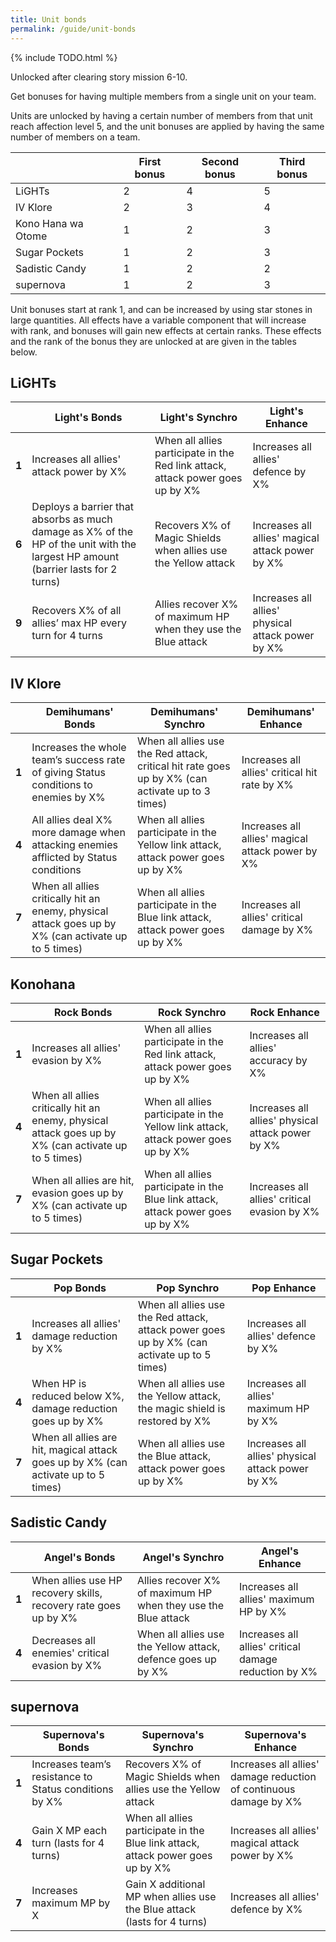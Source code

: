 ```yaml
---
title: Unit bonds
permalink: /guide/unit-bonds
---
```


{% include TODO.html %}

Unlocked after clearing story mission 6-10.

Get bonuses for having multiple members from a single unit on your team.

Units are unlocked by having a certain number of members from that unit reach
affection level 5, and the unit bonuses are applied by having the same number of
members on a team.

|                    | First bonus | Second bonus | Third bonus |
|--------------------|-------------|--------------|-------------|
| LiGHTs             | 2           | 4            | 5           |
| IV Klore           | 2           | 3            | 4           |
| Kono Hana wa Otome | 1           | 2            | 3           |
| Sugar Pockets      | 1           | 2            | 3           |
| Sadistic Candy     | 1           | 2            | 2           |
| supernova          | 1           | 2            | 3           |

Unit bonuses start at rank 1, and can be increased by using star stones in large
quantities.  All effects have a variable component that will increase with rank,
and bonuses will gain new effects at certain ranks. These effects and the rank
of the bonus they are unlocked at are given in the tables below.

## LiGHTs

|       | Light's Bonds                                                                                                                    | Light's Synchro                                                                | Light's Enhance                                   |
|-------|----------------------------------------------------------------------------------------------------------------------------------|--------------------------------------------------------------------------------|---------------------------------------------------|
| **1** | Increases all allies' attack power by X%                                                                                         | When all allies participate in the Red link attack, attack power goes up by X% | Increases all allies' defence by X%               |
| **6** | Deploys a barrier that absorbs as much damage as X% of the HP of the unit with the largest HP amount (barrier lasts for 2 turns) | Recovers X% of Magic Shields when allies use the Yellow attack                 | Increases all allies' magical attack power by X%  |
| **9** | Recovers X% of all allies’ max HP every turn for 4 turns                                                                         | Allies recover X% of maximum HP when they use the Blue attack                  | Increases all allies' physical attack power by X% |

## IV Klore

|       | Demihumans' Bonds                                                                                   | Demihumans' Synchro                                                                              | Demihumans' Enhance                              |
|-------|-----------------------------------------------------------------------------------------------------|--------------------------------------------------------------------------------------------------|--------------------------------------------------|
| **1** | Increases the whole team’s success rate of giving Status conditions to enemies by X%                | When all allies use the Red attack, critical hit rate goes up by X% (can activate up to 3 times) | Increases all allies' critical hit rate by X%    |
| **4** | All allies deal X% more damage when attacking enemies afflicted by Status conditions                | When all allies participate in the Yellow link attack, attack power goes up by X%                | Increases all allies' magical attack power by X% |
| **7** | When all allies critically hit an enemy, physical attack goes up by X% (can activate up to 5 times) | When all allies participate in the Blue link attack, attack power goes up by X%                  | Increases all allies' critical damage by X%      |

## Konohana

|       | Rock Bonds                                                                                          | Rock Synchro                                                                      | Rock Enhance                                      |
|-------|-----------------------------------------------------------------------------------------------------|-----------------------------------------------------------------------------------|---------------------------------------------------|
| **1** | Increases all allies' evasion by X%                                                                 | When all allies participate in the Red link attack, attack power goes up by X%    | Increases all allies' accuracy by X%              |
| **4** | When all allies critically hit an enemy, physical attack goes up by X% (can activate up to 5 times) | When all allies participate in the Yellow link attack, attack power goes up by X% | Increases all allies' physical attack power by X% |
| **7** | When all allies are hit, evasion goes up by X% (can activate up to 5 times)                         | When all allies participate in the Blue link attack, attack power goes up by X%   | Increases all allies' critical evasion by X%      |

## Sugar Pockets

|       | Pop Bonds                                                                          | Pop Synchro                                                                                 | Pop Enhance                                       |
|-------|------------------------------------------------------------------------------------|---------------------------------------------------------------------------------------------|---------------------------------------------------|
| **1** | Increases all allies' damage reduction by X%                                       | When all allies use the Red attack, attack power goes up by X% (can activate up to 5 times) | Increases all allies' defence by X%               |
| **4** | When HP is reduced below X%, damage reduction goes up by X%                        | When all allies use the Yellow attack, the magic shield is restored by X%                   | Increases all allies' maximum HP by X%            |
| **7** | When all allies are hit, magical attack goes up by X% (can activate up to 5 times) | When all allies use the Blue attack, attack power goes up by X%                             | Increases all allies' physical attack power by X% |

## Sadistic Candy

|       | Angel's Bonds                                                   | Angel's Synchro                                               | Angel's Enhance                                       |
|-------|-----------------------------------------------------------------|---------------------------------------------------------------|-------------------------------------------------------|
| **1** | When allies use HP recovery skills, recovery rate goes up by X% | Allies recover X% of maximum HP when they use the Blue attack | Increases all allies' maximum HP by X%                |
| **4** | Decreases all enemies' critical evasion by X%                   | When all allies use the Yellow attack, defence goes up by X%  | Increases all allies' critical damage reduction by X% |

## supernova

|       | Supernova's Bonds                                      | Supernova's Synchro                                                             | Supernova's Enhance                                               |
|-------|--------------------------------------------------------|---------------------------------------------------------------------------------|-------------------------------------------------------------------|
| **1** | Increases team’s resistance to Status conditions by X% | Recovers X% of Magic Shields when allies use the Yellow attack                  | Increases all allies' damage reduction of continuous damage by X% |
| **4** | Gain X MP each turn (lasts for 4 turns)                | When all allies participate in the Blue link attack, attack power goes up by X% | Increases all allies' magical attack power by X%                  |
| **7** | Increases maximum MP by X                              | Gain X additional MP when allies use the Blue attack (lasts for 4 turns)        | Increases all allies' defence by X%                               |
